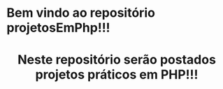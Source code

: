 # Bem vindo ao repositório projetosEmPhp!!!
<header> 
    <h1> Neste repositório serão postados projetos práticos em PHP!!! </h1>
</header>
<main>
    <figure>
        <img src="">
    </figure>
</main>
